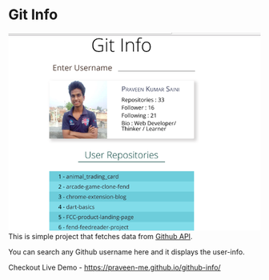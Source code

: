 # Git Info

![cover](src/images/cover.png)
This is simple project that fetches data from [Github API](https://developer.github.com/v3/?).  

You can search any Github username here and it displays the user-info.

Checkout Live Demo - https://praveen-me.github.io/github-info/